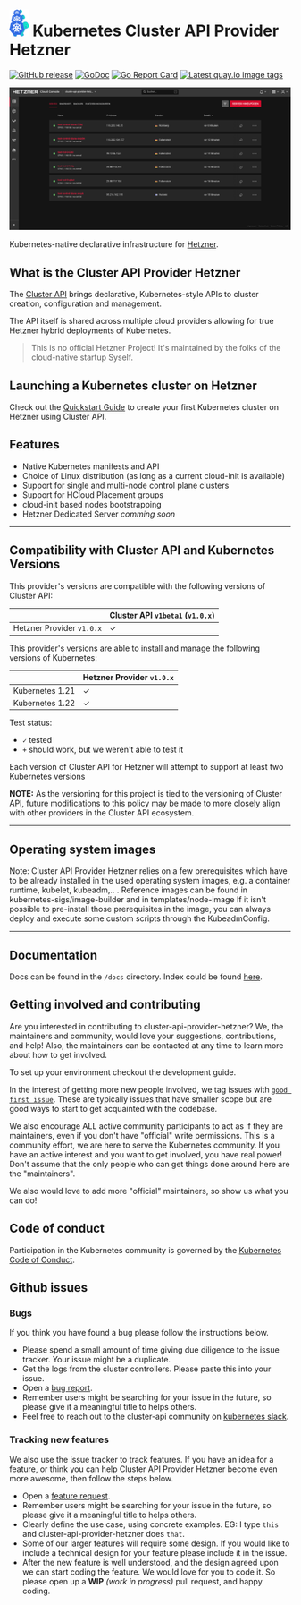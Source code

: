 # <img alt="capi" src="docs/pics/cluster-api.png" height="48x" /> Kubernetes Cluster API Provider Hetzner

[![GitHub release](https://img.shields.io/github/release/syself/cluster-api-provider-hetzner/all.svg?style=flat-square)](https://github.com/syself/cluster-api-provider-hetzner/releases)
[![GoDoc](https://godoc.org/github.com/syself/cluster-api-provider-hetzner?status.svg)](https://pkg.go.dev/github.com/syself/cluster-api-provider-hetzner?tab=overview)
[![Go Report Card](https://goreportcard.com/badge/github.com/syself/cluster-api-provider-hetzner)](https://goreportcard.com/report/github.com/syself/cluster-api-provider-hetzner)
[![Latest quay.io image tags](https://img.shields.io/github/v/tag/syself/cluster-api-provider-hetzner?include_prereleases&label=quay.io)](https://quay.io/repository/syself/cluster-api-provider-hetzner?tab=tags)

<p align="center">
<img alt="hcloud" src="docs/pics/hetzner.png"/>
</p>

Kubernetes-native declarative infrastructure for [Hetzner](https://hetzner.cloud).

## What is the Cluster API Provider Hetzner

The [Cluster API][cluster_api] brings declarative, Kubernetes-style APIs to cluster creation, configuration and management.

The API itself is shared across multiple cloud providers allowing for true Hetzner
hybrid deployments of Kubernetes.

> This is no official Hetzner Project! It's maintained by the folks of the cloud-native startup Syself.

## Launching a Kubernetes cluster on Hetzner

Check out the [Quickstart Guide](docs/topics/quickstart.md) to create your first Kubernetes cluster on Hetzner using Cluster API.

## Features

* Native Kubernetes manifests and API
* Choice of Linux distribution (as long as a current cloud-init is available)
* Support for single and multi-node control plane clusters
* Support for HCloud Placement groups
* cloud-init based nodes bootstrapping
* Hetzner Dedicated Server *comming soon*

---

## Compatibility with Cluster API and Kubernetes Versions

This provider's versions are compatible with the following versions of Cluster API:

|  | Cluster API `v1beta1` (`v1.0.x`) |
|---|---|
|Hetzner Provider `v1.0.x` | ✓ |

This provider's versions are able to install and manage the following versions of Kubernetes:

|  | Hetzner Provider `v1.0.x` |
|---|---|
| Kubernetes 1.21 | ✓ |
| Kubernetes 1.22 | ✓ |

Test status:

* `✓` tested
* `+` should work, but we weren't able to test it


Each version of Cluster API for Hetzner will attempt to support at least two Kubernetes versions 

**NOTE:** As the versioning for this project is tied to the versioning of Cluster API, future modifications to this policy may be made to more closely align with other providers in the Cluster API ecosystem.

------

## Operating system images
Note: Cluster API Provider Hetzner relies on a few prerequisites which have to be already installed in the used operating system images, e.g. a container runtime, kubelet, kubeadm,.. . Reference images can be found in kubernetes-sigs/image-builder and in templates/node-image If it isn't possible to pre-install those prerequisites in the image, you can always deploy and execute some custom scripts through the KubeadmConfig.

---
## Documentation

Docs can be found in the `/docs` directory. Index could be found [here](docs/README.md).

## Getting involved and contributing

Are you interested in contributing to cluster-api-provider-hetzner? We, the
maintainers and community, would love your suggestions, contributions, and help!
Also, the maintainers can be contacted at any time to learn more about how to get
involved.

To set up your environment checkout the development guide.

In the interest of getting more new people involved, we tag issues with
[`good first issue`][good_first_issue].
These are typically issues that have smaller scope but are good ways to start
to get acquainted with the codebase.

We also encourage ALL active community participants to act as if they are
maintainers, even if you don't have "official" write permissions. This is a
community effort, we are here to serve the Kubernetes community. If you have an
active interest and you want to get involved, you have real power! Don't assume
that the only people who can get things done around here are the "maintainers".

We also would love to add more "official" maintainers, so show us what you can
do!

## Code of conduct

Participation in the Kubernetes community is governed by the [Kubernetes Code of Conduct](code-of-conduct.md).

## Github issues

### Bugs

If you think you have found a bug please follow the instructions below.

- Please spend a small amount of time giving due diligence to the issue tracker. Your issue might be a duplicate.
- Get the logs from the cluster controllers. Please paste this into your issue.
- Open a [bug report][bug_report].
- Remember users might be searching for your issue in the future, so please give it a meaningful title to helps others.
- Feel free to reach out to the cluster-api community on [kubernetes slack][slack_info].

### Tracking new features

We also use the issue tracker to track features. If you have an idea for a feature, or think you can help Cluster API Provider Hetzner become even more awesome, then follow the steps below.

- Open a [feature request][feature_request].
- Remember users might be searching for your issue in the future, so please
  give it a meaningful title to helps others.
- Clearly define the use case, using concrete examples. EG: I type `this` and
  cluster-api-provider-hetzner does `that`.
- Some of our larger features will require some design. If you would like to
  include a technical design for your feature please include it in the issue.
- After the new feature is well understood, and the design agreed upon we can
  start coding the feature. We would love for you to code it. So please open
  up a **WIP** *(work in progress)* pull request, and happy coding.

<!-- References -->

[good_first_issue]: https://github.com/syself/cluster-api-provider-hetzner/issues?q=is%3Aissue+is%3Aopen+sort%3Aupdated-desc+label%3A%22good+first+issue%22
[bug_report]: https://github.com/syself/cluster-api-provider-hetzner/issues/new?template=bug_report.md
[feature_request]: https://github.com/syself/cluster-api-provider-hetzner/issues/new?template=feature_request.md
[slack_info]: https://github.com/kubernetes/community/tree/master/communication#slack
[cluster_api]: https://github.com/kubernetes-sigs/cluster-api
[quickstart]: https://cluster-api.sigs.k8s.io/user/quick-start.html